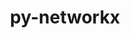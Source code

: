 ---
title: "py-networkx"
layout: cache
categories: [package, v0.19]
meta: {"versions": ["2.8.6"], "compilers": ["gcc@=11.1.0", "oneapi@=2022.1.0"], "oss": ["ubuntu20.04"], "platforms": ["linux"], "targets": ["x86_64"], "stacks": ["e4s", "e4s-oneapi"], "num_specs": 2, "num_specs_by_stack": {"e4s": 1, "e4s-oneapi": 1}}
spec_details: [{"hash": "sutagpxokgkfpm6mgq3ssfgsik6e473c", "compiler": "gcc@=11.1.0", "versions": ["2.8.6"], "os": "ubuntu20.04", "platform": "linux", "target": "x86_64", "variants": ["build_system=python_pip", "~extra"], "stacks": ["e4s"], "size": "-", "tarball": "https://binaries.spack.io/releases/v0.19/build_cache/linux-ubuntu20.04-x86_64/gcc-11.1.0/py-networkx-2.8.6/linux-ubuntu20.04-x86_64-gcc-11.1.0-py-networkx-2.8.6-sutagpxokgkfpm6mgq3ssfgsik6e473c.spack"}, {"hash": "d7dijcw62owhc22yfrkl3phf7clmqk5t", "compiler": "oneapi@=2022.1.0", "versions": ["2.8.6"], "os": "ubuntu20.04", "platform": "linux", "target": "x86_64", "variants": ["build_system=python_pip", "~extra"], "stacks": ["e4s-oneapi"], "size": "-", "tarball": "https://binaries.spack.io/releases/v0.19/build_cache/linux-ubuntu20.04-x86_64/oneapi-2022.1.0/py-networkx-2.8.6/linux-ubuntu20.04-x86_64-oneapi-2022.1.0-py-networkx-2.8.6-d7dijcw62owhc22yfrkl3phf7clmqk5t.spack"}]
---